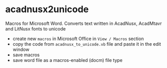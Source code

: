 # acadnusx2unicode
Macros for Microsoft Word. Converts text written in AcadNusx, AcadMtavr and LitNusx fonts to unicode

* create new `macros` in Microsoft Office in `View / Macros` section 
* copy the code from `acadnusx_to_unicode.vb` file and paste it in the edit window
* save macros
* save word file as a macros-enabled (docm) file type
